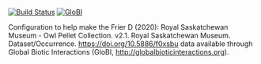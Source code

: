 [![Build Status](https://travis-ci.org/globalbioticinteractions/rskm-owlpellet.svg)](https://travis-ci.org/globalbioticinteractions/rskm-owlpellet) [![GloBI](http://api.globalbioticinteractions.org/interaction.svg?accordingTo=globi:globalbioticinteractions/rskm-owlpellet)](http://globalbioticinteractions.org/?accordingTo=globi:globalbioticinteractions/rskm-owlpellet) 

Configuration to help make the Frier D (2020): Royal Saskatchewan Museum - Owl Pellet Collection. v2.1. Royal Saskatchewan Museum. Dataset/Occurrence. https://doi.org/10.5886/f0xsbu data available through Global Biotic Interactions (GloBI, http://globalbioticinteractions.org).
